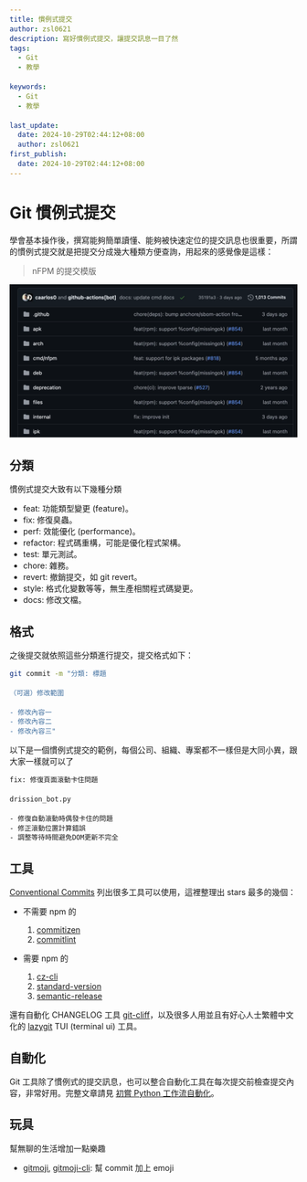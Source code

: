 ```yaml
---
title: 慣例式提交
author: zsl0621
description: 寫好慣例式提交，讓提交訊息一目了然
tags:
  - Git
  - 教學

keywords:
  - Git
  - 教學

last_update:
  date: 2024-10-29T02:44:12+08:00
  author: zsl0621
first_publish:
  date: 2024-10-29T02:44:12+08:00
---
```


# Git 慣例式提交

學會基本操作後，撰寫能夠簡單讀懂、能夠被快速定位的提交訊息也很重要，所謂的慣例式提交就是把提交分成幾大種類方便查詢，用起來的感覺像是這樣：

> nFPM 的提交模版

![慣例式提交](data/nfpm.webp "nfpm github")

## 分類

慣例式提交大致有以下幾種分類

- feat: 功能類型變更 (feature)。
- fix: 修復臭蟲。
- perf: 效能優化 (performance)。
- refactor: 程式碼重構，可能是優化程式架構。
- test: 單元測試。
- chore: 雜務。
- revert: 撤銷提交，如 git revert。
- style: 格式化變數等等，無生產相關程式碼變更。
- docs: 修改文檔。

## 格式

之後提交就依照這些分類進行提交，提交格式如下：

```sh
git commit -m "分類: 標題

（可選）修改範圍

- 修改內容一
- 修改內容二
- 修改內容三"
```

以下是一個慣例式提交的範例，每個公司、組織、專案都不一樣但是大同小異，跟大家一樣就可以了

```sh
fix: 修復頁面滾動卡住問題

drission_bot.py

- 修復自動滾動時偶發卡住的問題
- 修正滾動位置計算錯誤
- 調整等待時間避免DOM更新不完全
```

## 工具

[Conventional Commits](https://www.conventionalcommits.org/en/about/) 列出很多工具可以使用，這裡整理出 stars 最多的幾個：

- 不需要 npm 的
  1. [commitizen](https://github.com/commitizen-tools/commitizen)
  2. [commitlint](https://commitizen-tools.github.io/commitizen/)

- 需要 npm 的
  1. [cz-cli](https://github.com/commitizen/cz-cli)
  2. [standard-version](https://github.com/conventional-changelog/standard-version)
  3. [semantic-release](https://github.com/semantic-release/semantic-release)

還有自動化 CHANGELOG 工具 [git-cliff](https://github.com/orhun/git-cliff)，以及很多人用並且有好心人士繁體中文化的 [lazygit](https://github.com/jesseduffield/lazygit) TUI (terminal ui) 工具。

## 自動化

Git 工具除了慣例式的提交訊息，也可以整合自動化工具在每次提交前檢查提交內容，非常好用。完整文章請見 [初嘗 Python 工作流自動化](/memo/python/pre-commit-first-try)。

## 玩具

幫無聊的生活增加一點樂趣

- [gitmoji](https://github.com/carloscuesta/gitmoji), [gitmoji-cli](https://github.com/carloscuesta/gitmoji-cli): 幫 commit 加上 emoji
